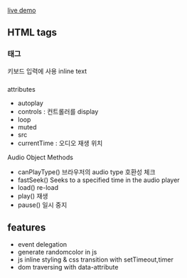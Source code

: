 [live demo](https://codepen.io/changhyun2/pen/gOrprqN)

## HTML tags

### <kbd> 태그

키보드 입력에 사용
inline text 

### <audio> 태그

attributes

- autoplay 
- controls : 컨트롤러를 display
- loop 
- muted 
- src 
- currentTime : 오디오 재생 위치

Audio Object Methods

- canPlayType()	브라우저의 audio type 호환성 체크
- fastSeek()	Seeks to a specified time in the audio player
- load()	re-load
- play()	재생
- pause()	일시 중지

## features

- event delegation
- generate randomcolor in js
- js inline styling & css transition with setTimeout,timer
- dom traversing with data-attribute
